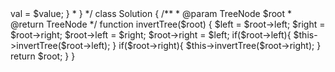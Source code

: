 <?php
/**
 * Definition for a binary tree node.
 * class TreeNode {
 *     public $val = null;
 *     public $left = null;
 *     public $right = null;
 *     function __construct($value) { $this->val = $value; }
 * }
 */
class Solution {

    /**
     * @param TreeNode $root
     * @return TreeNode
     */
    function invertTree($root) {
        $left = $root->left;
        $right = $root->right;
        $root->left = $right;
        $root->right = $left;
        if($root->left){
            $this->invertTree($root->left);
        }
        
        if($root->right){
            $this->invertTree($root->right);
        }
        
        return $root;
    }
    
}
